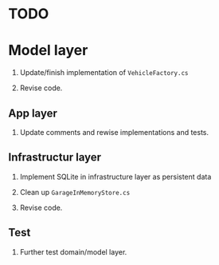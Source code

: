 # TODO

# Model layer

1. Update/finish implementation of `VehicleFactory.cs`

2. Revise code.

## App layer

1. Update comments and rewise implementations and tests.

## Infrastructur layer 

1. Implement SQLite in infrastructure layer as persistent data

2. Clean up `GarageInMemoryStore.cs`

2. Revise code.

## Test

1. Further test domain/model layer.
